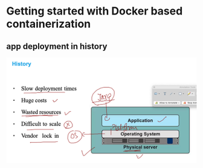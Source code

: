 # Getting started with Docker based containerization 

## app deployment in history

<img src="apphist.png">


